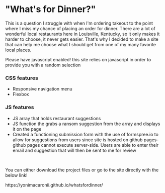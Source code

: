 <h1>"What's for Dinner?"</h1>

<p>This is a question I struggle with when I'm ordering takeout to the point where I miss my chance of placing an order for dinner. There are a lot of wonderful local restaurants here in Louisville, Kentucky, so it only makes it harder to choose, it never gets easier. That's why I decided to make a site that can help me choose what I should get from one of my many favorite local places.</p>

<p>Please have javascript enabled! this site relies on javascript in order to provide you with a random selection</p>

<h3>CSS features</h3>
    <ul>
    <li>Responsive navigation menu</li>
    <li>Flexbox</li> 
    </ul>

<h3>JS features</h3>
    <ul>
    <li>JS array that holds restaurant suggestions</li>
    <li>JS function the grabs a ransom suggestion from the array and displays it on the page</li>
    <li>Created a functioning submission form with the use of formspree.io to allow for suggestions from users since site is hosted on github pages- github pages cannot execute server-side. Users are able to enter their email and suggestion that will then be sent to me for review</li>
    </ul>


<br>
<p>You can either download the project files or go to the site directly with the below link!</p>
https://yonimacaronii.github.io/whatsfordinner/